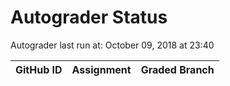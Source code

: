 # Autograder Status
Autograder last run at: October 09, 2018 at 23:40

| GitHub ID | Assignment | Graded Branch |
|-----------|------------|---------------|
